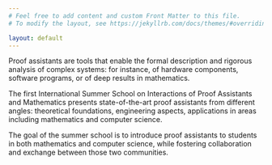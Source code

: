 ```yaml
---
# Feel free to add content and custom Front Matter to this file.
# To modify the layout, see https://jekyllrb.com/docs/themes/#overriding-theme-defaults

layout: default
---
```


Proof assistants are tools that enable the formal description and
rigorous analysis of complex systems: for instance, of hardware
components, software programs, or of deep results in mathematics.

The first International Summer School on Interactions of Proof
Assistants and Mathematics presents state-of-the-art proof
assistants from different angles: theoretical foundations,
engineering aspects, applications in areas including mathematics
and computer science.

The goal of the summer school is to introduce proof assistants to
students in both mathematics and computer science, while fostering
collaboration and exchange between those two communities.


<!--
Beweisassistenten sind Programmiersprachen bzw. zugehörige Übersetzer
und Entwicklungsumgebungen, die es ermöglichen, komplexe Systeme und
Beweise ihrer Eigenschaften formal zu beschreiben sowie die
Korrektheit solcher Beweise maschinell zu überprüfen. Typische
Anwendungsfelder liegen in der Verifikation in der Informatik sowie in
der Formalisierung in der Mathematik. Bei der Konzeption und Umsetzung
von Beweisassistenten sind mathematische und informatische Aspekte eng
miteinander verwoben.

In der geplanten internationalen Sommerschule werden Beweisassistenten
aus verschiedenen Perspektiven vorgestellt: Theoretische Grundlagen,
praktische Grundlagen, Anwendungen in der Mathematik, Anwendungen in
der Informatik.

Das Ziel ist es, mehr Mathematiker und Informatiker an diese Thematik
heranzuführen, den Austausch zwischen Mathematikern und Informatikern
auf diesem Gebiet weiter zu fördern und die neuesten Entwicklungen zu
kommunizieren.
-->
